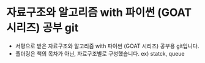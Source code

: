 # 자료구조와 알고리즘 with 파이썬 (GOAT 시리즈) 공부 git

- 서평으로 받은 자료구조와 알고리즘 with 파이썬 (GOAT 시리즈) 공부용 git입니다.
- 폴더링은 책의 목차가 아닌, 자료구조별로 구성했습니다. ex) statck, queue